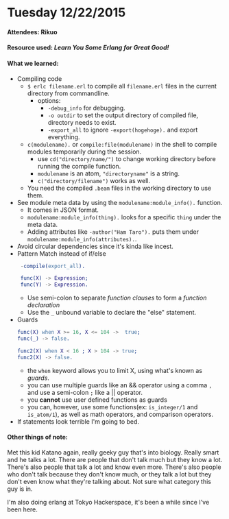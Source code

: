 # Tuesday 12/22/2015

#### Attendees: Rikuo
#### Resource used: _Learn You Some Erlang for Great Good!_

#### What we learned:

- Compiling code
  - `$ erlc filename.erl`  to compile all `filename.erl` files in the current directory from commandline.
    - options:
      - `-debug_info` for debugging.
      - `-o outdir` to set the output directory of compiled file, directory needs to exist.
      - `-export_all` to ignore `-export(hogehoge).` and export everything.
  - `c(modulename).` or `compile:file(modulename)` in the shell to compile modules temporarily during the session.
    - use `cd("directory/name/")` to change working directory before running the compile function.
    - `modulename` is an atom, `"directoryname"` is a string.
    - `c("directory/filename")` works as well.
  - You need the compiled `.beam` files in the working directory to use them.
- See module meta data by using the `modulename:module_info().` function.
  - It comes in JSON format.
  - `modulename:module_info(thing).` looks for a specific `thing` under the meta data.
  - Adding attributes like `-author("Ham Taro").` puts them under `modulename:module_info(attributes).`.
- Avoid circular dependencies since it's kinda like incest.
- Pattern Match instead of if/else
   ```erlang:hoge.erl
    -compile(export_all).

    func(X) -> Expression;
    func(Y) -> Expression.
  ```
  - Use semi-colon to separate _function clauses_ to form a _function declaration_
  - Use the `_` unbound variable to declare the "else" statement.
- Guards
  ```erlang:hoge.erl
  func(X) when X >= 16, X <= 104 ->  true;
  func(_) -> false.

  func2(X) when X < 16 ; X > 104 -> true;
  func2(X) -> false.
  ```
  - the `when` keyword allows you to limit X, using what's known as _guards_.
  - you can use multiple guards like an && operator using a comma `,` and use a semi-colon `;` like a || operator.
  - you __cannot__ use user defined functions as guards
  - you can, however, use some functions(ex: `is_integer/1` and `is_atom/1`), as well as math operators, and comparison operators.
- If statements look terrible I'm going to bed.

#### Other things of note:
Met this kid Katano again, really geeky guy that's into biology. Really smart and he talks a lot. There are people that don't talk much but they know a lot. There's also people that talk a lot and know even more. There's also people who don't talk because they don't know much, or they talk a lot but they don't even know what they're talking about. Not sure what category this guy is in.

I'm also doing erlang at Tokyo Hackerspace, it's been a while since I've been here.

